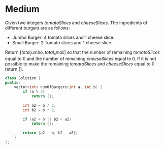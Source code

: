 # Medium

Given two integers $tomatoSlices$ and $cheeseSlices$. The ingredients of different burgers are as follows:

- Jumbo Burger: $4$ tomato slices and $1$ cheese slice.
- Small Burger: $2$ Tomato slices and $1$ cheese slice.

Return $[total_jumbo, total_small]$ so that the number of remaining $tomatoSlices$ equal to $0$ and the number of remaining $cheeseSlices$ equal to $0$. If it is not possible to make the remaining $tomatoSlices$ and $cheeseSlices$ equal to $0$ return $[]$.

```cpp
class Solution {
public:
    vector<int> numOfBurgers(int a, int b) {
        if (a % 2)
            return {};
        
        int a2 = a / 2;
        int b2 = b * 2;
        
        if (a2 < b || b2 < a2)
            return {};
        
        return {a2 - b, b2 - a2};
    }
};
```
